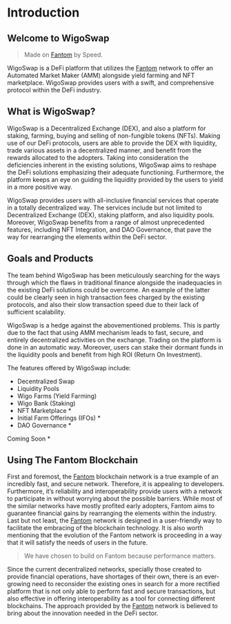 # Introduction

## Welcome to WigoSwap

> Made on [Fantom](https://fantom.foundation) by Speed.

WigoSwap is a DeFi platform that utilizes the [Fantom](https://fantom.foundation) network to offer an Automated Market Maker (AMM) alongside yield farming and NFT marketplace. WigoSwap provides users with a swift, and comprehensive protocol within the DeFi industry.

## **What is WigoSwap?**

WigoSwap is a Decentralized Exchange (DEX), and also a platform for staking, farming, buying and selling of non-fungible tokens (NFTs). Making use of our DeFi protocols, users are able to provide the DEX with liquidity, trade various assets in a decentralized manner, and benefit from the rewards allocated to the adopters. Taking into consideration the deficiencies inherent in the existing solutions, WigoSwap aims to reshape the DeFi solutions emphasizing their adequate functioning. Furthermore, the platform keeps an eye on guiding the liquidity provided by the users to yield in a more positive way.&#x20;

WigoSwap provides users with all-inclusive financial services that operate in a totally decentralized way. The services include but not limited to Decentralized Exchange (DEX), staking platform, and also liquidity pools. Moreover, WigoSwap benefits from a range of almost unprecedented features, including NFT Integration, and DAO Governance, that pave the way for rearranging the elements within the DeFi sector.&#x20;

## **Goals and Products**

The team behind WigoSwap has been meticulously searching for the ways through which the flaws in traditional finance alongside the inadequacies in the existing DeFi solutions could be overcome. An example of the latter could be clearly seen in high transaction fees charged by the existing protocols, and also their slow transaction speed due to their lack of sufficient scalability.

WigoSwap is a hedge against the abovementioned problems. This is partly due to the fact that using AMM mechanism leads to fast, secure, and entirely decentralized activities on the exchange. Trading on the platform is done in an automatic way. Moreover, users can stake their dormant funds in the liquidity pools and benefit from high ROI (Return On Investment). &#x20;

The features offered by WigoSwap include:

* Decentralized Swap
* Liquidity Pools
* Wigo Farms (Yield Farming)
* Wigo Bank (Staking)
* NFT Marketplace \*&#x20;
* Initial Farm Offerings (IFOs) \*
* DAO Governance \*

Coming Soon \*

## **Using The Fantom Blockchain**

First and foremost, the [Fantom](https://fantom.foundation) blockchain network is a true example of an incredibly fast, and secure network. Therefore, it is appealing to developers. Furthermore, it’s reliability and interoperability provide users with a network to participate in without worrying about the possible barriers. While most of the similar networks have mostly profited early adopters, Fantom aims to guarantee financial gains by rearranging the elements within the industry. Last but not least, the [Fantom](https://fantom.foundation) network is designed in a user-friendly way to facilitate the embracing of the blockchain technology. It is also worth mentioning that the evolution of the Fantom network is proceeding in a way that it will satisfy the needs of users in the future.&#x20;

> We have chosen to build on Fantom because performance matters.

Since the current decentralized networks, specially those created to provide financial operations, have shortages of their own, there is an ever-growing need to reconsider the existing ones in search for a more rectified platform that is not only able to perform fast and secure transactions, but also effective in offering interoperability as a tool for connecting different blockchains. The approach provided by the [Fantom](https://fantom.foundation) network is believed to bring about the innovation needed in the DeFi sector.&#x20;
